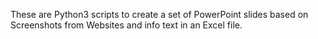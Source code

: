 These are Python3 scripts to create a set of PowerPoint slides based on Screenshots from Websites and info text in an Excel file.
